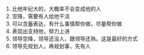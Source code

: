 1. 比他年纪大的，大概率不会变成他的人
2. 空降，需要有人给他干活
3. 可以含蓄表达，有什么事情帮你做，尽量帮你做
4. 表现出支持他，努力上进
5. 领导空降，领导还没人，跟领导还熟。这是最好的方式
6. 领导先规划人，再规划事，先有人